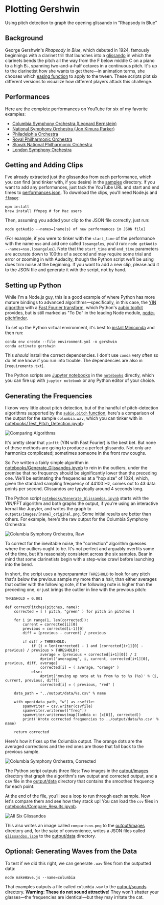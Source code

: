 # Plotting Gershwin

Using pitch detection to graph the opening glissando in "Rhapsody in Blue"

## Background 
George Gershwin's _Rhapsody in Blue_, which debuted in 1924, famously beginnings with a clarinet trill that launches into a [glissando](https://en.wikipedia.org/wiki/Glissando) in which the clarinets bends the pitch all the way from the F below middle C on a piano to a high B&flat;, spanning two-and-a-half octaves in a continuous pitch. It's up to the clarinetist how she wants to get there&mdash;in animation terms, she chooses which [easing function](https://github.com/d3/d3-ease#_ease) to apply to the tween. These scripts plot six different versions to visualize how different players attack this challenge.

## Performances

Here are the complete performances on YouTube for six of my favorite examples:

+ [Columbia Symphony Orchestra (Leonard Bernstein)](https://www.youtube.com/watch?v=9aS20ojHDHg)
+ [National Symphony Orchestra (Jon Kimura Parker)](https://www.youtube.com/watch?v=HNkKjJY_ZRE)
+ [Philadelphia Orchestra](https://www.youtube.com/watch?v=xWB5m3ycYg0)
+ [Royal Philharmonic Orchestra](https://www.youtube.com/watch?v=U17-ZD4K4kI)
+ [Slovak National Philharmonic Orchestra](https://www.youtube.com/watch?v=ynEOo28lsbc)
+ [London Symphony Orchestra](https://www.youtube.com/watch?v=ss2GFGMu198)

## Getting and Adding Clips
I've already extracted just the glissandos from each performance, which you can find (and tinker with, if you desire) in the [samples](samples) directory. If you want to add any performances, just tack the YouTube URL and start and end times to [performances.json](performances.json). To download the clips, you'll need Node.js and [`ffmpeg`](https://www.ffmpeg.org/):

	npm install
	brew install ffmpeg # for Mac users

Then, assuming you added your clip to the JSON file correctly, just run:

	node getAudio --names=[name(s) of new performances in JSON file]

(For example, if you were to tinker with the `start_time` of the performance with the name `nso` and add one called `losangeles`, you'd run: `node getAudio --names=nso,losangeles`). Note that the `start_time` and `end_time` parameters are accurate down to 100ths of a second and may require some trial and error or zooming in with Audacity, though the Python script we'll be using does trim noise at the beginning. If you want to add a new clip, please add it to the JSON file and generate it with the script, not by hand.

## Setting up Python
While I'm a Node.js guy, this is a good example of where Python has more mature bindings to advanced algorithms&mdash;specifically, in this case, the [YIN algorithm](http://audition.ens.fr/adc/pdf/2002_JASA_YIN.pdf) with a [Fast Fourier transform](https://en.wikipedia.org/wiki/Fast_Fourier_transform), which Python's [aubio toolkit](https://aubio.org/) provides, but is still marked as "To Do" in the leading Node module, [node-pitchfinder](https://www.npmjs.com/package/node-pitchfinder).

To set up the Python virtual environment, it's best to [install Miniconda](https://docs.conda.io/en/latest/miniconda.html) and then run:

	conda env create --file environment.yml -n gershwin
	conda activate gershwin

This _should_ install the correct dependencies. I don't use `conda` very often so do let me know if you run into trouble. The dependencies are also in [`requirements.txt`].

The Python scripts are [Jupyter notebooks](https://jupyter.org/) in the [`notebooks`](notebooks) directly, which you can fire up with `jupyter notebook` or any Python editor of your choice.

## Generating the Frequencies
I know very little about pitch detection, but of the handful of pitch-detection algorithms supported by the [`aubio.pitch` function](https://aubio.org/manual/latest/py_analysis.html?highlight=pitch#aubio.pitch), here's a comparison of the output for the sample `columbia.wav`, which you can tinker with in [notebooks/Test_Pitch_Detection.ipynb](notebooks/Test_Pitch_Detection.ipynb):

![Comparing Algorithms](./output/compare_algorithms.png)

It's pretty clear that `yinftt` (YIN with Fast Fourier) is the best bet. But none of these methods are going to produce a perfect glissando. Not only are harmonics complicated; sometimes someone in the front row coughs.

So I've written a fairly simple algorithm in [notebooks/Generate_Glissandos.ipynb](notebooks/Generate_Glissandos.ipynb) to rein in the outliers, under the premise that no frequency should be significantly lower than the preceding one. We'll be estimating the frequencies at a "hop size" of 1024, which, given the standard sampling frequency of 44100 Hz, comes out to 43 data points per second. Glissandos are typyically around 4 seconds long.

The Python script [`notebooks/Generate_Glissandos.ipynb`](notebooks/Generate_Glissandos.ipynb) starts with the YIN/FFT algorithm and both graphs the output, if you're using an interactive kernal like Jupyter, and writes the graph to `outputs/images/[name]_original.png`. Some initial results are better than others. For example, here's the raw output for the Columbia Symphony Orchestra:

![Columbia Symphony Orchestra, Raw](./output/images/columbia_original.png)

To correct for the inevitable noise, the "correction" algorithm guesses where the outliers ought to be. It's not perfect and arguably overfits some of the time, but it's reasonably consistent across the six samples. Bear in mind that some clarinetists begin with a step-wise crawl before launching into the bend.

In short, the script uses a hyperparamter `THRESHOLD` to look for any pitch that's below the previous sample my more than a hair, than either averages that outlier with the following note, if the following note is higher than the preceding one, or just brings the outlier in line with the previous pitch:

	THRESHOLD = 0.001

	def correctPitches(pitches, name):
	    corrected = [ ( pitch, "green" ) for pitch in pitches ]

	    for i in range(1, len(corrected)):
	        current = corrected[i][0]
	        previous = corrected[i-1][0]
	        diff = (previous - current) / previous

	        if diff > THRESHOLD:
	            if (i < len(corrected) - 1 and (corrected[i+1][0] - previous) / previous > THRESHOLD):
	                average = (previous + corrected[i+1][0]) / 2
	                #print("averaging", i, current, corrected[i+1][0], previous, diff, average)
	                corrected[i] = ( average, "orange" )
	            else:
	                #print('moving up note at %s from %s to %s (%s)' % (i, current, previous, diff))                
	                corrected[i] = ( previous, "red" )

	    data_path = "../output/data/%s.csv" % name

	    with open(data_path, "w") as csvfile:
	        spamwriter = csv.writer(csvfile)
	        spamwriter.writerow(["freq"])    
	        spamwriter.writerows(map(lambda x: [x[0]], corrected))                        
	        print('Wrote corrected frequencies to ../output/data/%s.csv' % name)
	                
	    return corrected

Here's how it fixes up the Columbia output. The orange dots are the averaged corrections and the red ones are those that fall back to the previous sample.

![Columbia Symphony Orchestra, Corrected](output/images/columbia_corrected.png)

The Python script outputs three files: Two images in the [output/images](output/images) directory that graph the algorithm's raw output and corrected output, and a csv file in the [output/data](output/data) directory that contains the smoothed frequency for each point.

At the end of the file, you'll see a loop to run through each sample. Now let's compare them and see how they stack up! You can load the `csv` files in [notebooks/Compare_Results.ipynb](notebooks/Compare_Results.ipynb).

![All Six Glissandos](./output/images/comparison.png)

This also writes an image called `comparison.png` to the [output/images](output/images) directory and, for the sake of convenience, writes a JSON files called [`glissandos.json`](output/data/glissandos.json) to the [output/data](output/data) directory.

## Optional: Generating Waves from the Data

To test if we did this right, we can generate `.wav` files from the outputted data:

	node makeWave.js --name=columbia

That examples outputs a file called `columbia.wav` to the [output/sounds](output/sounds) directory. **Warning: These do not sound attractive!** They won't shatter your glasses&mdash;the frequencies are identical&mdash;but they may irritate the cat.
